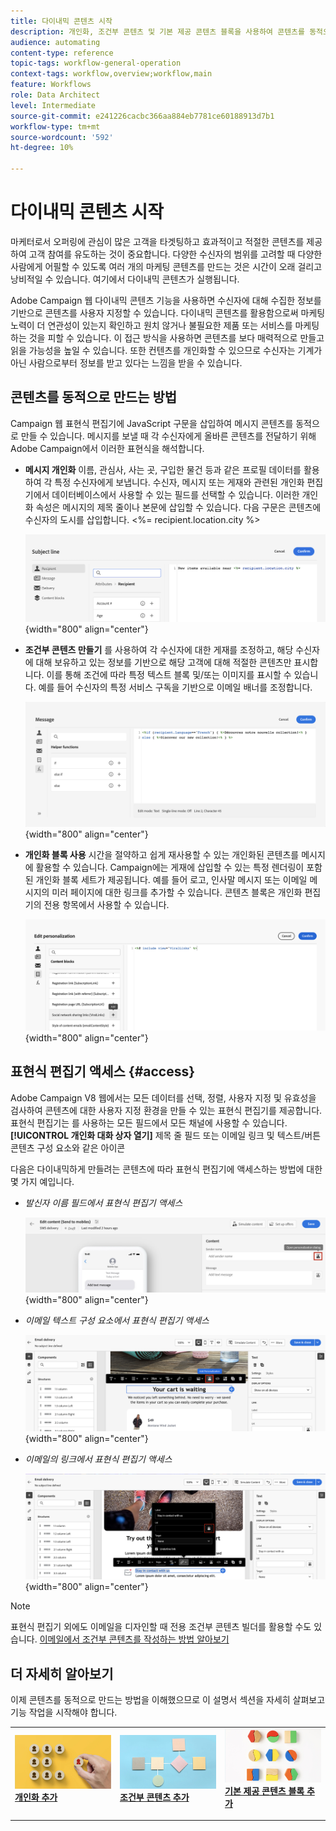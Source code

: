 ```yaml
---
title: 다이내믹 콘텐츠 시작
description: 개인화, 조건부 콘텐츠 및 기본 제공 콘텐츠 블록을 사용하여 콘텐츠를 동적으로 만드는 방법을 알아봅니다.
audience: automating
content-type: reference
topic-tags: workflow-general-operation
context-tags: workflow,overview;workflow,main
feature: Workflows
role: Data Architect
level: Intermediate
source-git-commit: e241226cacbc366aa884eb7781ce60188913d7b1
workflow-type: tm+mt
source-wordcount: '592'
ht-degree: 10%

---
```



# 다이내믹 콘텐츠 시작

마케터로서 오퍼링에 관심이 많은 고객을 타겟팅하고 효과적이고 적절한 콘텐츠를 제공하여 고객 참여를 유도하는 것이 중요합니다. 다양한 수신자의 범위를 고려할 때 다양한 사람에게 어필할 수 있도록 여러 개의 마케팅 콘텐츠를 만드는 것은 시간이 오래 걸리고 낭비적일 수 있습니다. 여기에서 다이내믹 콘텐츠가 실행됩니다.

Adobe Campaign 웹 다이내믹 콘텐츠 기능을 사용하면 수신자에 대해 수집한 정보를 기반으로 콘텐츠를 사용자 지정할 수 있습니다. 다이내믹 콘텐츠를 활용함으로써 마케팅 노력이 더 연관성이 있는지 확인하고 원치 않거나 불필요한 제품 또는 서비스를 마케팅하는 것을 피할 수 있습니다. 이 접근 방식을 사용하면 콘텐츠를 보다 매력적으로 만들고 읽을 가능성을 높일 수 있습니다. 또한 컨텐츠를 개인화할 수 있으므로 수신자는 기계가 아닌 사람으로부터 정보를 받고 있다는 느낌을 받을 수 있습니다.

## 콘텐츠를 동적으로 만드는 방법

Campaign 웹 표현식 편집기에 JavaScript 구문을 삽입하여 메시지 콘텐츠를 동적으로 만들 수 있습니다. 메시지를 보낼 때 각 수신자에게 올바른 콘텐츠를 전달하기 위해 Adobe Campaign에서 이러한 표현식을 해석합니다.

* **메시지 개인화** 이름, 관심사, 사는 곳, 구입한 물건 등과 같은 프로필 데이터를 활용하여 각 특정 수신자에게 보냅니다. 수신자, 메시지 또는 게재와 관련된 개인화 편집기에서 데이터베이스에서 사용할 수 있는 필드를 선택할 수 있습니다. 이러한 개인화 속성은 메시지의 제목 줄이나 본문에 삽입할 수 있습니다. 다음 구문은 콘텐츠에 수신자의 도시를 삽입합니다. &lt;%= recipient.location.city %>

  ![](assets/perso-subject-line.png){width="800" align="center"}

* **조건부 콘텐츠 만들기** 를 사용하여 각 수신자에 대한 게재를 조정하고, 해당 수신자에 대해 보유하고 있는 정보를 기반으로 해당 고객에 대해 적절한 콘텐츠만 표시합니다. 이를 통해 조건에 따라 특정 텍스트 블록 및/또는 이미지를 표시할 수 있습니다. 예를 들어 수신자의 특정 서비스 구독을 기반으로 이메일 배너를 조정합니다.

  ![](assets/condition-sample.png){width="800" align="center"}

* **개인화 블록 사용** 시간을 절약하고 쉽게 재사용할 수 있는 개인화된 콘텐츠를 메시지에 활용할 수 있습니다. Campaign에는 게재에 삽입할 수 있는 특정 렌더링이 포함된 개인화 블록 세트가 제공됩니다. 예를 들어 로고, 인사말 메시지 또는 이메일 메시지의 미러 페이지에 대한 링크를 추가할 수 있습니다. 콘텐츠 블록은 개인화 편집기의 전용 항목에서 사용할 수 있습니다.

  ![](assets/content-blocks.png){width="800" align="center"}

## 표현식 편집기 액세스 {#access}

Adobe Campaign V8 웹에서는 모든 데이터를 선택, 정렬, 사용자 지정 및 유효성을 검사하여 콘텐츠에 대한 사용자 지정 환경을 만들 수 있는 표현식 편집기를 제공합니다. 표현식 편집기는 를 사용하는 모든 필드에서 모든 채널에 사용할 수 있습니다. **[!UICONTROL 개인화 대화 상자 열기]** 제목 줄 필드 또는 이메일 링크 및 텍스트/버튼 콘텐츠 구성 요소와 같은 아이콘

다음은 다이내믹하게 만들려는 콘텐츠에 따라 표현식 편집기에 액세스하는 방법에 대한 몇 가지 예입니다.

* *발신자 이름 필드에서 표현식 편집기 액세스*

  ![](assets/expression-editor-access.png){width="800" align="center"}

* *이메일 텍스트 구성 요소에서 표현식 편집기 액세스*

  ![](assets/expression-editor-access-email.png){width="800" align="center"}

* *이메일의 링크에서 표현식 편집기 액세스*

  ![](assets/perso-link-insert-icon.png){width="800" align="center"}

>[!NOTE]
>
>표현식 편집기 외에도 이메일을 디자인할 때 전용 조건부 콘텐츠 빌더를 활용할 수도 있습니다. [이메일에서 조건부 콘텐츠를 작성하는 방법 알아보기](conditions.md)

## 더 자세히 알아보기

이제 콘텐츠를 동적으로 만드는 방법을 이해했으므로 이 설명서 섹션을 자세히 살펴보고 기능 작업을 시작해야 합니다.

<table style="table-layout:fixed"><tr style="border: 0;">
<td>
<a href="personalize.md">
<img alt="콘텐츠 개인화" src="assets/do-not-localize/dynamic-personalization.jpg">
</a>
<div>
<a href="personalize.md"><strong>개인화 추가</strong></a>
</div>
<p>
</td>
<td>
<a href="conditions.md">
<img alt="리드" src="assets/do-not-localize/dynamic-conditional.jpg">
</a>
<div><a href="conditions.md"><strong>조건부 콘텐츠 추가</strong>
</div>
<p>
</td>
<td>
<a href="content-blocks.md">
<img alt="저빈도" src="assets/do-not-localize/dynamic-content-blocks.jpg">
</a>
<div>
<a href="content-blocks.md"><strong>기본 제공 콘텐츠 블록 추가</strong></a>
</div>
<p></td>
</tr></table>
